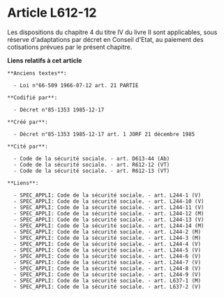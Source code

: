 # Article L612-12

Les dispositions du chapitre 4 du titre IV du livre II sont applicables, sous réserve d'adaptations par décret en Conseil
d'Etat, au paiement des cotisations prévues par le présent chapitre.

**Liens relatifs à cet article**

	**Anciens textes**:

	  - Loi n°66-509 1966-07-12 art. 21 PARTIE

	**Codifié par**:

	  - Décret n°85-1353 1985-12-17

	**Créé par**:

	  - Décret n°85-1353 1985-12-17 art. 1 JORF 21 décembre 1985

	**Cité par**:

	  - Code de la sécurité sociale. - art. D613-44 (Ab)
	  - Code de la sécurité sociale. - art. R612-12 (VT)
	  - Code de la sécurité sociale. - art. R612-13 (VT)

	**Liens**:

	  - SPEC_APPLI: Code de la sécurité sociale. - art. L244-1 (V)
	  - SPEC_APPLI: Code de la sécurité sociale. - art. L244-10 (V)
	  - SPEC_APPLI: Code de la sécurité sociale. - art. L244-11 (V)
	  - SPEC_APPLI: Code de la sécurité sociale. - art. L244-12 (M)
	  - SPEC_APPLI: Code de la sécurité sociale. - art. L244-13 (V)
	  - SPEC_APPLI: Code de la sécurité sociale. - art. L244-14 (M)
	  - SPEC_APPLI: Code de la sécurité sociale. - art. L244-2 (M)
	  - SPEC_APPLI: Code de la sécurité sociale. - art. L244-3 (M)
	  - SPEC_APPLI: Code de la sécurité sociale. - art. L244-4 (V)
	  - SPEC_APPLI: Code de la sécurité sociale. - art. L244-5 (V)
	  - SPEC_APPLI: Code de la sécurité sociale. - art. L244-6 (V)
	  - SPEC_APPLI: Code de la sécurité sociale. - art. L244-7 (V)
	  - SPEC_APPLI: Code de la sécurité sociale. - art. L244-8 (V)
	  - SPEC_APPLI: Code de la sécurité sociale. - art. L244-9 (V)
	  - SPEC_APPLI: Code de la sécurité sociale. - art. L637-1 (M)
	  - SPEC_APPLI: Code de la sécurité sociale. - art. L637-2 (V)
